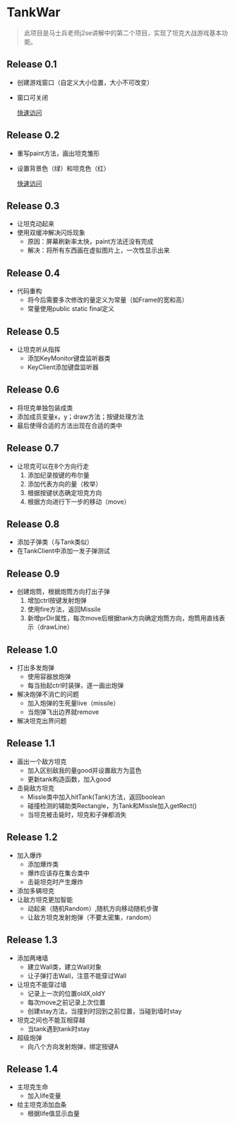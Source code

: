 # TankWar
> 此项目是马士兵老师j2se讲解中的第二个项目，实现了坦克大战游戏基本功能。
## Release 0.1
- 创建游戏窗口（自定义大小位置，大小不可改变）
- 窗口可关闭

  [快速访问](https://github.com/1298630983/TankWar/tree/820bd50ea73df174b1e2baf7856ce82c6387ec6b)
## Release 0.2
- 重写paint方法，画出坦克雏形
- 设置背景色（绿）和坦克色（红）

  [快速访问](https://github.com/1298630983/TankWar/tree/6ce11fc005e38357b4faffab96d71de261f41323)
## Release 0.3
- 让坦克动起来
- 使用双缓冲解决闪烁现象
  - 原因：屏幕刷新率太快，paint方法还没有完成
  - 解决：将所有东西画在虚拟图片上，一次性显示出来
## Release 0.4
- 代码重构
  - 将今后需要多次修改的量定义为常量（如Frame的宽和高） 
  - 常量使用public static final定义
## Release 0.5
- 让坦克听从指挥
  - 添加KeyMonitor键盘监听器类
  - KeyClient添加键盘监听器
## Release 0.6
- 将坦克单独包装成类
- 添加成员变量x，y；draw方法；按键处理方法
- 最后使得合适的方法出现在合适的类中
## Release 0.7
- 让坦克可以在8个方向行走
  1. 添加纪录按键的布尔量
  2. 添加代表方向的量（枚举）
  3. 根据按键状态确定坦克方向
  4. 根据方向进行下一步的移动（move）
## Release 0.8
- 添加子弹类（与Tank类似）
- 在TankClient中添加一发子弹测试
## Release 0.9
- 创建炮筒，根据炮筒方向打出子弹
  1. 增加ctrl按键发射炮弹
  2. 使用fire方法，返回Missile
  3. 新增prDir属性，每次move后根据tank方向确定炮筒方向，炮筒用直线表示（drawLine）
## Release 1.0
- 打出多发炮弹
  - 使用容器放炮弹
  - 每当抬起ctrl时装弹，逐一画出炮弹
- 解决炮弹不消亡的问题
  - 加入炮弹的生死量live（missile）
  - 当炮弹飞出边界就remove
- 解决坦克出界问题
## Release 1.1
- 画出一个敌方坦克
  - 加入区别敌我的量good并设置敌方为蓝色
  - 更新tank构造函数，加入good
- 击毙敌方坦克
  - Missle类中加入hitTank(Tank)方法，返回boolean
  - 碰撞检测的辅助类Rectangle，为Tank和Missle加入getRect()
  - 当坦克被击毙时，坦克和子弹都消失
## Release 1.2
- 加入爆炸
  - 添加爆炸类
  - 爆炸应该存在集合类中
  - 击毙坦克时产生爆炸
- 添加多辆坦克
- 让敌方坦克更加智能
  - 动起来（随机Random）,随机方向移动随机步骤
  - 让敌方坦克发射炮弹（不要太密集，random）
## Release 1.3
- 添加两堵墙
  - 建立Wall类，建立Wall对象
  - 让子弹打击Wall，注意不能穿过Wall
- 让坦克不能穿过墙
  - 记录上一次的位置oldX,oldY
  - 每次move之前记录上次位置
  - 创建stay方法，当撞到时回到之前位置，当碰到墙时stay
- 坦克之间也不能互相穿越
  - 当tank遇到tank时stay
- 超级炮弹
  - 向八个方向发射炮弹，绑定按键A
## Release 1.4
- 主坦克生命
  - 加入life变量
- 给主坦克添加血条
  - 根据life值显示血量